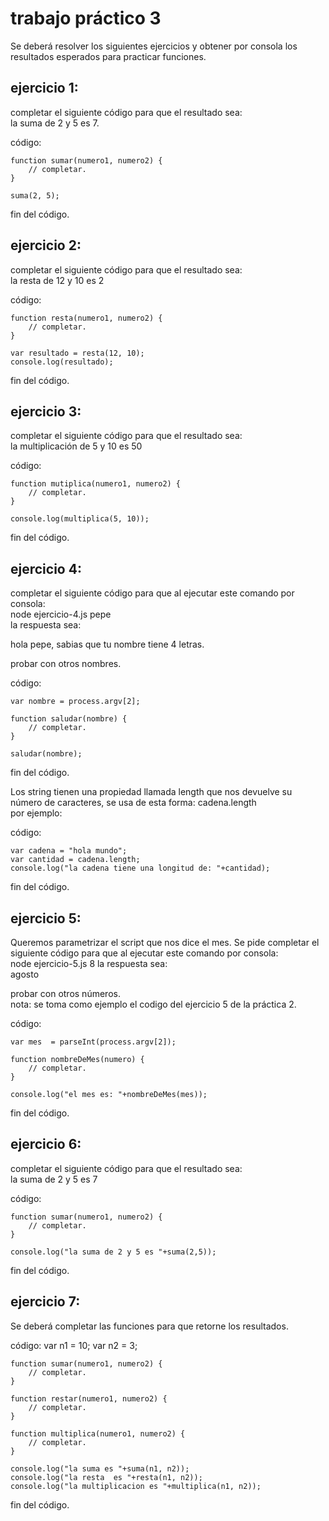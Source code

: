 # trabajo práctico 3

  Se deberá resolver los siguientes ejercicios y obtener por consola los resultados esperados para practicar funciones.

## ejercicio 1:

completar el siguiente código para que el resultado sea:  
la suma de 2 y 5 es 7.

código:
```
function sumar(numero1, numero2) {
    // completar.
}

suma(2, 5);
```
fin del código.

## ejercicio 2:

completar el siguiente código para que el resultado sea:  
la resta    de 12 y 10 es 2

código:
```
function resta(numero1, numero2) {
    // completar.
}

var resultado = resta(12, 10);
console.log(resultado);
```
fin del código.


## ejercicio 3:

completar el siguiente código para que el resultado sea:  
la multiplicación   de 5  y 10 es 50

código:  
```
function mutiplica(numero1, numero2) {
    // completar.
}

console.log(multiplica(5, 10));
```
fin del código.

## ejercicio 4:

completar el siguiente código para que al ejecutar este comando por consola:  
node ejercicio-4.js pepe  
la respuesta  sea:  
  
hola pepe, sabias que tu nombre tiene 4 letras.  
  
  probar con otros nombres.

código:  
```
var nombre = process.argv[2];

function saludar(nombre) {
    // completar.
}

saludar(nombre);
```
fin del código.
  
  
  
  Los string tienen una propiedad llamada length que nos devuelve su número de caracteres, se usa de esta forma: cadena.length  
por ejemplo:  
  
código:  
```
var cadena = "hola mundo";
var cantidad = cadena.length;
console.log("la cadena tiene una longitud de: "+cantidad);
```
fin del código.

## ejercicio 5:

Queremos parametrizar el script que nos dice el mes. Se pide completar el siguiente código para que al ejecutar este comando por consola:  
node ejercicio-5.js 8
la respuesta  sea:  
  agosto
  
  probar con otros números.  
  nota: se toma como ejemplo el codigo del ejercicio 5 de la práctica 2.

código:  
```
var mes  = parseInt(process.argv[2]);

function nombreDeMes(numero) {
    // completar.
}

console.log("el mes es: "+nombreDeMes(mes));
```
fin del código.

## ejercicio 6:

completar el siguiente código para que el resultado sea:  
la suma de 2 y 5 es 7

código:
```
function sumar(numero1, numero2) {
    // completar.
}

console.log("la suma de 2 y 5 es "+suma(2,5));
```
fin del código.

## ejercicio 7:

  Se deberá completar las funciones para que retorne los resultados.
  
  código:
  var n1 = 10;
  var n2 = 3;
```
function sumar(numero1, numero2) {
    // completar.
}

function restar(numero1, numero2) {
    // completar.
}

function multiplica(numero1, numero2) {
    // completar.
}

console.log("la suma es "+suma(n1, n2));
console.log("la resta  es "+resta(n1, n2));
console.log("la multiplicacion es "+multiplica(n1, n2));
```
fin del código. 